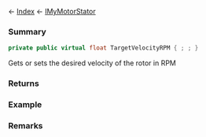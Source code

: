 ← [Index](Api-Index) ← [IMyMotorStator](Sandbox.ModAPI.Ingame.IMyMotorStator)

### Summary

```csharp
private public virtual float TargetVelocityRPM { ; ; }
```

Gets or sets the desired velocity of the rotor in RPM

### Returns

### Example

### Remarks

